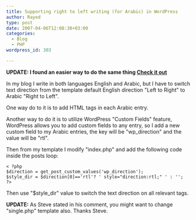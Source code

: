```yaml
---
title: Supporting right to left writing (for Arabic) in WordPress
author: Rayed
type: post
date: 2007-04-06T12:08:30+03:00
categories:
  - Blog
  - PHP
wordpress_id: 303

---
```

<strong>UPDATE: I found an easier way to do the same thing [Check it out](/posts/2013/08/supporting-right-to-left-writing-for-arabic-in-wordpress-the-easy-way/)</strong>

In my blog I write in both languages English and Arabic, but I have to switch text direction from the template default English direction "Left to Right" to Arabic "Right to Left".

One way do to it is to add HTML tags in each Arabic entry.

Another way to do it is to utilize WordPress "Custom Fields" feature, WordPress allows you to add custom fields to any entry, so I add a new custom field to my Arabic entries, the key will be "wp_direction" and the value will be "rtl".

Then from my template I modify "index.php" and add the following code inside the posts loop:

    < ?php
    $direction = get_post_custom_values('wp_direction');
    $style_dir = $direction[0]=='rtl'? ' style="direction:rtl;" ' : '';
    ?>

Then use "$style_dir" value to switch the text direction on all relevant tags.

<strong>UPDATE:</strong> As Steve stated in his comment, you might want to change "single.php" template also. Thanks Steve.

